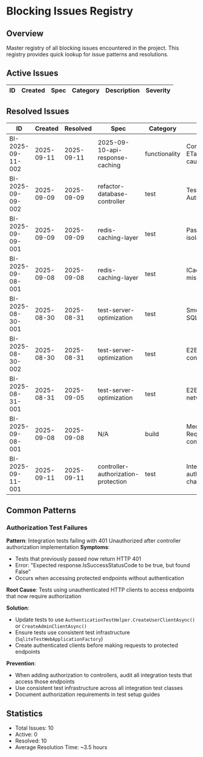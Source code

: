 # Blocking Issues Registry

## Overview
Master registry of all blocking issues encountered in the project. This registry provides quick lookup for issue patterns and resolutions.

## Active Issues
| ID | Created | Spec | Category | Description | Severity |
|---|---|---|---|---|---|

## Resolved Issues
| ID | Created | Resolved | Spec | Category | Description | Resolution Summary |
|---|---|---|---|---|---|---|
| BI-2025-09-11-002 | 2025-09-11 | 2025-09-11 | 2025-09-10-api-response-caching | functionality | ConditionalRequestMiddleware ETag comparison logic failures causing 6 tests to be skipped | Fixed HTTP header API usage, middleware pipeline registration, and test environment configuration - all 6 tests now pass |
| BI-2025-09-09-002 | 2025-09-09 | 2025-09-09 | refactor-database-controller | test | Test delay anti-pattern in AuthInterceptor tests | Refactored to use fakeAsync/tick instead of setTimeout delays |
| BI-2025-09-09-001 | 2025-09-09 | 2025-09-09 | redis-caching-layer | test | Password reset tests database isolation failure | Fixed DatabaseTestService to clean Users and PasswordResetTokens tables |
| BI-2025-09-08-001 | 2025-09-08 | 2025-09-08 | redis-caching-layer | test | ICacheService DI registration missing in integration tests | Unified ICacheService interfaces between App and Infrastructure layers |
| BI-2025-08-30-001 | 2025-08-30 | 2025-08-31 | test-server-optimization | test | Smoke test auth failure in CI - SQLite database path issues | Fixed TestDatabaseFactory to use current directory in CI, added 0.0.0.0 binding for Docker |
| BI-2025-08-30-002 | 2025-08-30 | 2025-08-31 | test-server-optimization | test | E2E test timeouts and API connection failures | Fixed manual cleanup timeout, hardcoded URLs, and Docker networking issues |
| BI-2025-08-31-001 | 2025-08-31 | 2025-09-05 | test-server-optimization | test | E2E tests failing in CI - Docker networking issues | Resolved by using correct playwright.config.webserver.ts configuration with Playwright's built-in webServer feature |
| BI-2025-09-08-001 | 2025-09-08 | 2025-09-08 | N/A | build | MediatR 13 RequestHandlerDelegate compilation errors in tests | Fixed by adding CancellationToken parameter to test delegate lambdas |
| BI-2025-09-11-001 | 2025-09-11 | 2025-09-11 | controller-authorization-protection | test | Integration tests failing after authorization and middleware changes | Updated compression tests to use authenticated HTTP clients and proper test infrastructure |

## Common Patterns

### Authorization Test Failures
**Pattern**: Integration tests failing with 401 Unauthorized after controller authorization implementation
**Symptoms**: 
- Tests that previously passed now return HTTP 401
- Error: "Expected response.IsSuccessStatusCode to be true, but found False"
- Occurs when accessing protected endpoints without authentication

**Root Cause**: Tests using unauthenticated HTTP clients to access endpoints that now require authorization

**Solution**: 
- Update tests to use `AuthenticationTestHelper.CreateUserClientAsync()` or `CreateAdminClientAsync()`
- Ensure tests use consistent test infrastructure (`SqliteTestWebApplicationFactory`)
- Create authenticated clients before making requests to protected endpoints

**Prevention**:
- When adding authorization to controllers, audit all integration tests that access those endpoints
- Use consistent test infrastructure across all integration test classes
- Document authorization requirements in test setup guides

## Statistics
- Total Issues: 10
- Active: 0
- Resolved: 10
- Average Resolution Time: ~3.5 hours